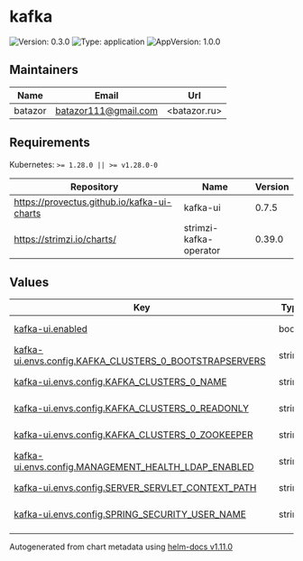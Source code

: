 # kafka

![Version: 0.3.0](https://img.shields.io/badge/Version-0.3.0-informational?style=flat-square) ![Type: application](https://img.shields.io/badge/Type-application-informational?style=flat-square) ![AppVersion: 1.0.0](https://img.shields.io/badge/AppVersion-1.0.0-informational?style=flat-square)

## Maintainers

| Name | Email | Url |
| ---- | ------ | --- |
| batazor | <batazor111@gmail.com> | <batazor.ru> |

## Requirements

Kubernetes: `>= 1.28.0 || >= v1.28.0-0`

| Repository | Name | Version |
|------------|------|---------|
| https://provectus.github.io/kafka-ui-charts | kafka-ui | 0.7.5 |
| https://strimzi.io/charts/ | strimzi-kafka-operator | 0.39.0 |

## Values

<table height="400px" >
	<thead>
		<th>Key</th>
		<th>Type</th>
		<th>Default</th>
		<th>Description</th>
	</thead>
	<tbody>
		<tr>
			<td id="kafka-ui--enabled"><a href="./values.yaml#L23">kafka-ui.enabled</a></td>
			<td>
bool
</td>
			<td>
				<div style="max-width: 300px;">
<pre lang="json">
true
</pre>
</div>
			</td>
			<td></td>
		</tr>
		<tr>
			<td id="kafka-ui--envs--config--KAFKA_CLUSTERS_0_BOOTSTRAPSERVERS"><a href="./values.yaml#L35">kafka-ui.envs.config.KAFKA_CLUSTERS_0_BOOTSTRAPSERVERS</a></td>
			<td>
string
</td>
			<td>
				<div style="max-width: 300px;">
<pre lang="json">
"shortlink-kafka-bootstrap:9092"
</pre>
</div>
			</td>
			<td></td>
		</tr>
		<tr>
			<td id="kafka-ui--envs--config--KAFKA_CLUSTERS_0_NAME"><a href="./values.yaml#L34">kafka-ui.envs.config.KAFKA_CLUSTERS_0_NAME</a></td>
			<td>
string
</td>
			<td>
				<div style="max-width: 300px;">
<pre lang="json">
"shortlink"
</pre>
</div>
			</td>
			<td></td>
		</tr>
		<tr>
			<td id="kafka-ui--envs--config--KAFKA_CLUSTERS_0_READONLY"><a href="./values.yaml#L37">kafka-ui.envs.config.KAFKA_CLUSTERS_0_READONLY</a></td>
			<td>
string
</td>
			<td>
				<div style="max-width: 300px;">
<pre lang="json">
"true"
</pre>
</div>
			</td>
			<td></td>
		</tr>
		<tr>
			<td id="kafka-ui--envs--config--KAFKA_CLUSTERS_0_ZOOKEEPER"><a href="./values.yaml#L36">kafka-ui.envs.config.KAFKA_CLUSTERS_0_ZOOKEEPER</a></td>
			<td>
string
</td>
			<td>
				<div style="max-width: 300px;">
<pre lang="json">
"kafka-zookeeper-client:2181"
</pre>
</div>
			</td>
			<td></td>
		</tr>
		<tr>
			<td id="kafka-ui--envs--config--MANAGEMENT_HEALTH_LDAP_ENABLED"><a href="./values.yaml#L40">kafka-ui.envs.config.MANAGEMENT_HEALTH_LDAP_ENABLED</a></td>
			<td>
string
</td>
			<td>
				<div style="max-width: 300px;">
<pre lang="json">
"FALSE"
</pre>
</div>
			</td>
			<td></td>
		</tr>
		<tr>
			<td id="kafka-ui--envs--config--SERVER_SERVLET_CONTEXT_PATH"><a href="./values.yaml#L41">kafka-ui.envs.config.SERVER_SERVLET_CONTEXT_PATH</a></td>
			<td>
string
</td>
			<td>
				<div style="max-width: 300px;">
<pre lang="json">
"/kafka-ui"
</pre>
</div>
			</td>
			<td></td>
		</tr>
		<tr>
			<td id="kafka-ui--envs--config--SPRING_SECURITY_USER_NAME"><a href="./values.yaml#L38">kafka-ui.envs.config.SPRING_SECURITY_USER_NAME</a></td>
			<td>
string
</td>
			<td>
				<div style="max-width: 300px;">
<pre lang="json">
"redacted"
</pre>
</div>
			</td>
			<td></td>
		</tr>
		<tr>
			<td id="kafka-ui--envs--config--SPRING_SECURITY_USER_PASSWORD"><a href="./values.yaml#L39">kafka-ui.envs.config.SPRING_SECURITY_USER_PASSWORD</a></td>
			<td>
string
</td>
			<td>
				<div style="max-width: 300px;">
<pre lang="json">
"redacted"
</pre>
</div>
			</td>
			<td></td>
		</tr>
		<tr>
			<td id="kafka-ui--envs--secret"><a href="./values.yaml#L32">kafka-ui.envs.secret</a></td>
			<td>
object
</td>
			<td>
				<div style="max-width: 300px;">
<pre lang="json">
{}
</pre>
</div>
			</td>
			<td></td>
		</tr>
		<tr>
			<td id="kafka-ui--fullnameOverride"><a href="./values.yaml#L25">kafka-ui.fullnameOverride</a></td>
			<td>
string
</td>
			<td>
				<div style="max-width: 300px;">
<pre lang="json">
"kafka-ui"
</pre>
</div>
			</td>
			<td></td>
		</tr>
		<tr>
			<td id="kafka-ui--image--pullPolicy"><a href="./values.yaml#L29">kafka-ui.image.pullPolicy</a></td>
			<td>
string
</td>
			<td>
				<div style="max-width: 300px;">
<pre lang="json">
"Always"
</pre>
</div>
			</td>
			<td></td>
		</tr>
		<tr>
			<td id="kafka-ui--image--tag"><a href="./values.yaml#L28">kafka-ui.image.tag</a></td>
			<td>
string
</td>
			<td>
				<div style="max-width: 300px;">
<pre lang="json">
"master"
</pre>
</div>
			</td>
			<td></td>
		</tr>
		<tr>
			<td id="kafka-ui--ingress--annotations--"cert-manager--io/cluster-issuer""><a href="./values.yaml#L57">kafka-ui.ingress.annotations."cert-manager.io/cluster-issuer"</a></td>
			<td>
string
</td>
			<td>
				<div style="max-width: 300px;">
<pre lang="json">
"cert-manager-production"
</pre>
</div>
			</td>
			<td></td>
		</tr>
		<tr>
			<td id="kafka-ui--ingress--annotations--"nginx--ingress--kubernetes--io/enable-modsecurity""><a href="./values.yaml#L58">kafka-ui.ingress.annotations."nginx.ingress.kubernetes.io/enable-modsecurity"</a></td>
			<td>
string
</td>
			<td>
				<div style="max-width: 300px;">
<pre lang="json">
"false"
</pre>
</div>
			</td>
			<td></td>
		</tr>
		<tr>
			<td id="kafka-ui--ingress--annotations--"nginx--ingress--kubernetes--io/enable-opentelemetry""><a href="./values.yaml#L60">kafka-ui.ingress.annotations."nginx.ingress.kubernetes.io/enable-opentelemetry"</a></td>
			<td>
string
</td>
			<td>
				<div style="max-width: 300px;">
<pre lang="json">
"true"
</pre>
</div>
			</td>
			<td></td>
		</tr>
		<tr>
			<td id="kafka-ui--ingress--annotations--"nginx--ingress--kubernetes--io/enable-owasp-core-rules""><a href="./values.yaml#L59">kafka-ui.ingress.annotations."nginx.ingress.kubernetes.io/enable-owasp-core-rules"</a></td>
			<td>
string
</td>
			<td>
				<div style="max-width: 300px;">
<pre lang="json">
"true"
</pre>
</div>
			</td>
			<td></td>
		</tr>
		<tr>
			<td id="kafka-ui--ingress--annotations--"nginx--ingress--kubernetes--io/rewrite-target""><a href="./values.yaml#L61">kafka-ui.ingress.annotations."nginx.ingress.kubernetes.io/rewrite-target"</a></td>
			<td>
string
</td>
			<td>
				<div style="max-width: 300px;">
<pre lang="json">
"/kafka-ui/$2"
</pre>
</div>
			</td>
			<td></td>
		</tr>
		<tr>
			<td id="kafka-ui--ingress--annotations--"nginx--ingress--kubernetes--io/use-regex""><a href="./values.yaml#L62">kafka-ui.ingress.annotations."nginx.ingress.kubernetes.io/use-regex"</a></td>
			<td>
string
</td>
			<td>
				<div style="max-width: 300px;">
<pre lang="json">
"true"
</pre>
</div>
			</td>
			<td></td>
		</tr>
		<tr>
			<td id="kafka-ui--ingress--enabled"><a href="./values.yaml#L54">kafka-ui.ingress.enabled</a></td>
			<td>
bool
</td>
			<td>
				<div style="max-width: 300px;">
<pre lang="json">
true
</pre>
</div>
			</td>
			<td></td>
		</tr>
		<tr>
			<td id="kafka-ui--ingress--host"><a href="./values.yaml#L64">kafka-ui.ingress.host</a></td>
			<td>
string
</td>
			<td>
				<div style="max-width: 300px;">
<pre lang="json">
"shortlink.best"
</pre>
</div>
			</td>
			<td></td>
		</tr>
		<tr>
			<td id="kafka-ui--ingress--ingressClassName"><a href="./values.yaml#L55">kafka-ui.ingress.ingressClassName</a></td>
			<td>
string
</td>
			<td>
				<div style="max-width: 300px;">
<pre lang="json">
"nginx"
</pre>
</div>
			</td>
			<td></td>
		</tr>
		<tr>
			<td id="kafka-ui--ingress--path"><a href="./values.yaml#L66">kafka-ui.ingress.path</a></td>
			<td>
string
</td>
			<td>
				<div style="max-width: 300px;">
<pre lang="json">
"/kafka-ui(/|$)(.*)"
</pre>
</div>
			</td>
			<td></td>
		</tr>
		<tr>
			<td id="kafka-ui--ingress--tls--enabled"><a href="./values.yaml#L69">kafka-ui.ingress.tls.enabled</a></td>
			<td>
bool
</td>
			<td>
				<div style="max-width: 300px;">
<pre lang="json">
true
</pre>
</div>
			</td>
			<td></td>
		</tr>
		<tr>
			<td id="kafka-ui--ingress--tls--secretName"><a href="./values.yaml#L70">kafka-ui.ingress.tls.secretName</a></td>
			<td>
string
</td>
			<td>
				<div style="max-width: 300px;">
<pre lang="json">
"shortlink-ingress-tls"
</pre>
</div>
			</td>
			<td></td>
		</tr>
		<tr>
			<td id="kafka-ui--probes--useHttpsScheme"><a href="./values.yaml#L44">kafka-ui.probes.useHttpsScheme</a></td>
			<td>
bool
</td>
			<td>
				<div style="max-width: 300px;">
<pre lang="json">
false
</pre>
</div>
			</td>
			<td></td>
		</tr>
		<tr>
			<td id="strimzi-kafka-operator--createAggregateRoles"><a href="./values.yaml#L13">strimzi-kafka-operator.createAggregateRoles</a></td>
			<td>
bool
</td>
			<td>
				<div style="max-width: 300px;">
<pre lang="json">
true
</pre>
</div>
			</td>
			<td></td>
		</tr>
		<tr>
			<td id="strimzi-kafka-operator--dashboards--annotations--grafana_dashboard_folder"><a href="./values.yaml#L20">strimzi-kafka-operator.dashboards.annotations.grafana_dashboard_folder</a></td>
			<td>
string
</td>
			<td>
				<div style="max-width: 300px;">
<pre lang="json">
"Kafka"
</pre>
</div>
			</td>
			<td></td>
		</tr>
		<tr>
			<td id="strimzi-kafka-operator--dashboards--enabled"><a href="./values.yaml#L16">strimzi-kafka-operator.dashboards.enabled</a></td>
			<td>
bool
</td>
			<td>
				<div style="max-width: 300px;">
<pre lang="json">
true
</pre>
</div>
			</td>
			<td></td>
		</tr>
		<tr>
			<td id="strimzi-kafka-operator--dashboards--label"><a href="./values.yaml#L17">strimzi-kafka-operator.dashboards.label</a></td>
			<td>
string
</td>
			<td>
				<div style="max-width: 300px;">
<pre lang="json">
"grafana_dashboard"
</pre>
</div>
			</td>
			<td></td>
		</tr>
		<tr>
			<td id="strimzi-kafka-operator--dashboards--labelValue"><a href="./values.yaml#L18">strimzi-kafka-operator.dashboards.labelValue</a></td>
			<td>
string
</td>
			<td>
				<div style="max-width: 300px;">
<pre lang="json">
"true"
</pre>
</div>
			</td>
			<td></td>
		</tr>
		<tr>
			<td id="strimzi-kafka-operator--enabled"><a href="./values.yaml#L6">strimzi-kafka-operator.enabled</a></td>
			<td>
bool
</td>
			<td>
				<div style="max-width: 300px;">
<pre lang="json">
true
</pre>
</div>
			</td>
			<td></td>
		</tr>
		<tr>
			<td id="strimzi-kafka-operator--watchAnyNamespace"><a href="./values.yaml#L11">strimzi-kafka-operator.watchAnyNamespace</a></td>
			<td>
bool
</td>
			<td>
				<div style="max-width: 300px;">
<pre lang="json">
true
</pre>
</div>
			</td>
			<td></td>
		</tr>
		<tr>
			<td id="strimzi-kafka-operator--watchNamespaces[0]"><a href="./values.yaml#L9">strimzi-kafka-operator.watchNamespaces[0]</a></td>
			<td>
string
</td>
			<td>
				<div style="max-width: 300px;">
<pre lang="json">
"shortlink"
</pre>
</div>
			</td>
			<td></td>
		</tr>
		<tr>
			<td id="strimzi-kafka-operator--watchNamespaces[1]"><a href="./values.yaml#L10">strimzi-kafka-operator.watchNamespaces[1]</a></td>
			<td>
string
</td>
			<td>
				<div style="max-width: 300px;">
<pre lang="json">
"kafka"
</pre>
</div>
			</td>
			<td></td>
		</tr>
	</tbody>
</table>

----------------------------------------------
Autogenerated from chart metadata using [helm-docs v1.11.0](https://github.com/norwoodj/helm-docs/releases/v1.11.0)
